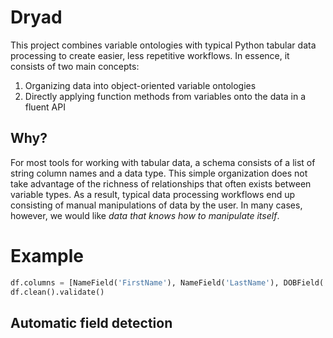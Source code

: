Dryad
=====

This project combines variable ontologies with typical Python tabular data processing to create easier, less repetitive workflows. In essence, it consists of two main concepts:

1. Organizing data into object-oriented variable ontologies
1. Directly applying function methods from variables onto the data in a fluent API

Why?
----

For most tools for working with tabular data, a schema consists of a list of string column names and a data type. This simple organization does not take advantage of the richness of relationships that often exists between variable types. As a result, typical data processing workflows end up consisting of manual manipulations of data by the user. In many cases, however, we would like *data that knows how to manipulate itself*.
   
Example
=======

```python
df.columns = [NameField('FirstName'), NameField('LastName'), DOBField('DOB')]
df.clean().validate()
```

Automatic field detection
-------------------------

